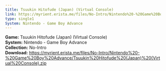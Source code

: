 ```yaml
---
title: Tsuukin Hitofude (Japan) (Virtual Console)
link: https://myrient.erista.me/files/No-Intro/Nintendo%20-%20Game%20Boy%20Advance/Tsuukin%20Hitofude%20(Japan)%20(Virtual%20Console).zip
type: single1
System: Nintendo - Game Boy Advance
---
```

<b>Game:</b> Tsuukin Hitofude (Japan) (Virtual Console)<br>
<b>System:</b> Nintendo - Game Boy Advance<br>
<b>Collection:</b> No-Intro<br>
<b>Download:</b> https://myrient.erista.me/files/No-Intro/Nintendo%20-%20Game%20Boy%20Advance/Tsuukin%20Hitofude%20(Japan)%20(Virtual%20Console).zip